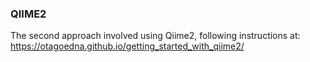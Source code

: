 ### QIIME2
The second approach involved using Qiime2, following instructions at: https://otagoedna.github.io/getting_started_with_qiime2/
